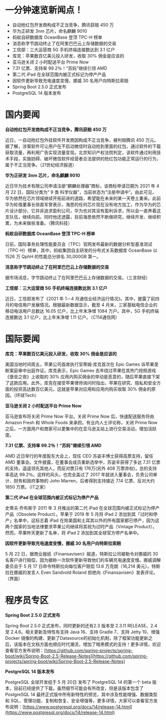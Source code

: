 # 一分钟速览新闻点！

- 自动抢红包开发商构成不正当竞争，腾讯获赔 450 万
- 华为正研发 3nm 芯片，命名麒麟 9010
- 蚂蚁自研数据库 OceanBase 登顶 TPC-H 榜单
- 消息称字节跳动终止了在阿里巴巴云上存储数据的交易
- 工信部：三大运营商 5G 手机终端连接数达到 3.1 亿户
- 库克：苹果数百亿美元投入研发，收取 30% 佣金是应该的
- 亚马逊关闭 2 小时配送平台 Prime Now
- 7.31 亿票、支持率 99.2％！“苏妈”继续引领 AMD
- 第二代 iPad 在全球范围内被正式标记为停产产品
- 因软件更新导致充电速度变慢，挪威 30 名用户向特斯拉索赔
- Spring Boot 2.5.0 正式发布
- PostgreSQL 14 版本发布

# 国内要闻

**自动抢红包开发商构成不正当竞争，腾讯获赔 450 万**

近日，一自动抢红包外挂软件开发商因构成不正当竞争，被判赔腾讯 450 万元。据了解，涉案软件可让用户在不启动微信时自动抢到里面的红包，通过软件的下载获取流量，再利用广告实现流量变现。北京知识产权法院判定，该软件通过利用技术手段，实施妨碍、破坏微信软件经营者合法提供的抢红包功能正常运行的行为，属于不正当竞争。（21世纪经济报道）

**华为正研发 3nm 芯片，命名麒麟 9010**

近日华为技术有限公司申请注册“麒麟处理器”商标，该商标申请日期为 2021 年 4 月 22 日，国际分类为“ 9 类 科学仪器”，当前状态为“注册申请中”。由此可见，华为依然在芯片领域继续开拓前进的道路，希望能在未来的某一天卷土重来。此前华为轮值董事长徐直军曾表示，海思的任何芯片现在没有地方加工，作为华为的芯片设计部分，它并非追求盈利公司，华为也对其没有盈利诉求，所以会一直养着这支队伍，继续向前。同时他还透露，目前海思依然不断做研究，继续开发、继续积累，为未来做些准备。（腾讯科技）

**蚂蚁自研数据库 OceanBase 登顶 TPC-H 榜单**

日前，国际事务处理性能委员会（TPC）官网发布最新的数据分析型基准测试（TPC-H）榜单，其中，蚂蚁集团自主研发的分布式关系数据库 OceanBase 以 1526 万 QphH 的性能总分排名 30,000GB 第一。

**消息称字节跳动终止了在阿里巴巴云上存储数据的交易**

据市场消息，字节跳动终止了在阿里巴巴云上存储数据的交易。（三言财经）

**工信部：三大运营商 5G 手机终端连接数达到 3.1 亿户**

近日，工信部发布了《2021 年 1－4 月通信业经济运行情况》。其中，披露了前四月的电信用户发展情况。根据最新数据显示，截至 4 月末，三家基础电信企业的移动电话用户总数达 16.05 亿户，比上年末净增 1084 万户。其中，5G 手机终端连接数达 3.1 亿户，比上年末净增 1.11 亿户。（C114通信网）

# 国际要闻

**库克：苹果数百亿美元投入研发，收取 30% 佣金是应该的**

美国当地时间周五，苹果公司首席执行官蒂姆·库克首次在 Epic Games 诉苹果垄断案庭审中出庭作证。库克表示，Epic Games 去年绕过苹果在其热门视频游戏《堡垒之夜》上收取的 30% 应用内购买佣金的举动是恶意的，随后苹果直接下架了这款应用。此外，库克在接受苹果律师询问时指出，苹果在研究、隐私和安全方面的投资高达数百亿美元，这就是苹果对应用和应用内购买收取 30% 佣金的原因。（环球Tech）

**亚马逊关闭 2 小时配送平台 Prime Now**

亚马逊宣布将关闭 Prime Now 平台。关闭 Prime Now 后，快速配送服务将由 Amazon Fresh 和 Whole Foods 来承担。有业内人士评论称，关闭 Prime Now 之后，一方面用户和商家可以更集中的在亚马逊主站上进行交易活动，增加活跃度。

**7.31 亿票、支持率 99.2％！“苏妈”继续引领 AMD**

AMD 近日举行的年度股东大会上，现任 CEO 苏姿丰博士获得高票支持，留任 AMD 董事会。文件披露，在董事会成员重新选举中，苏姿丰获得了多达 7.31 亿票的支持，遥遥领先其他人，而反对票只有 176万(另外 408 万票弃权)，总的支持率高达 99.2％。这样的风头，也完全盖过了 2017 年就进入董事会，负责公司审计、财务和政府事物的 John Marren，后者得到支持接近 7.14 亿票、反对大约 1850 万票。（IT之家）

**第二代 iPad 在全球范围内被正式标记为停产产品**

史蒂夫·乔布斯于 2011 年 3 月推出的第二代 iPad 在全球范围内被正式标记为停产产品（Obsolete Product）。苹果于 2019 年 5 月将 ‌iPad‌ 2 添加到其「过时和停产」名单中，这标志着‌ iPad‌ 在除美国和土耳其以外的所有国家都已停产，因为这两个国家的当地法律要求苹果公司继续将其视为过时产品（Vintage Product）。然而，苹果昨天更新了名单，将 ‌iPad‌ 2 添加到其全球官方停产名单中。

**因软件更新导致充电速度变慢，挪威 30 名用户向特斯拉索赔**

5 月 22 日，据商业报纸《Finansavisen》报道，特斯拉公司被勒令对挪威的 30 名客户进行赔偿，因为据称一次软件更新导致他们的车辆充电速度变慢。挪威调解委员会于 5 月 17 日命令特斯拉向每位客户赔偿 13.6 万克朗（16,214 美元）。特斯拉在挪威的发言人 Even Sandvold Roland 拒绝向《Finansavisen》发表评论。（界面）

# 程序员专区

**Spring Boot 2.5.0 正式发布**

Spring Boot 2.5.0 正式发布，同时更新的还有2.3 版本至 2.3.11 RELEASE、2.4 至 2.4.6。相关更新及特性有支持 Java 16、支持 Gradle 7、支持 Jetty 10、增强 Docker 镜像的构建、更新了Datasource的初始化机制，除了框架功能更新之后，该版本在文档方面也顺应时代潮流，增加了暗黑模式的支持！更多详情，欢迎查看官方发布说明：[https://github.com/spring-projects/spring-boot/wiki/Spring-Boot-2.5-Release-Notes](https://github.com/spring-projects/spring-boot/wiki/Spring-Boot-2.5-Release-Notes)

**PostgreSQL 14 版本发布**

PostgreSQL 全球开发组于 5 月 20日 发布了 PostgreSQL 14 的第一个 beta 版本，目前已经提供了下载。虽然细节可能会有所改变，但是该版本包含了 PostgreSQL 14 最终正式版中所有新特性的预览，其中涉及性能增强、数据类型和 SQL、管理功能、复制和恢复、安全增强等，更多详情，大家可以查看官方发布说明：[https://www.postgresql.org/docs/14/release-14.html](https://www.postgresql.org/docs/14/release-14.html)